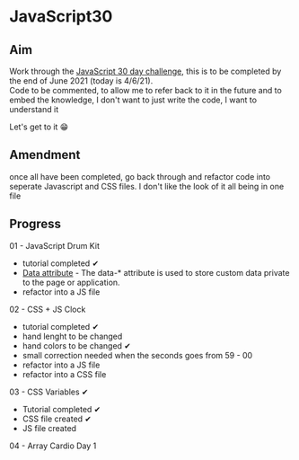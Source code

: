 # JavaScript30  

## Aim  
Work through the [JavaScript 30 day challenge](https://javascript30.com/), this is to be completed by the end of June 2021 (today is 4/6/21).  
Code to be commented, to allow me to refer back to it in the future and to embed the knowledge, I don't want to just write the code, I want to understand it  

Let's get to it 😁  

## Amendment  
once all have been completed, go back through and refactor code into seperate Javascript and CSS files. I don't like the look of it all being in one file

## Progress  

01 - JavaScript Drum Kit   

- tutorial completed ✔
- [Data attribute](https://www.w3schools.com/tags/att_data-.asp) - The data-* attribute is used to store custom data private to the page or application. 
- refactor into a JS file


02 - CSS + JS Clock   

- tutorial completed ✔  
- hand lenght to be changed  
- hand colors to be changed ✔  
- small correction needed when the seconds goes from 59 - 00 
- refactor into a JS file
- refactor into a CSS file 

03 - CSS Variables ✔  

- Tutorial completed ✔  
- CSS file created ✔  
- JS file created  

04 - Array Cardio Day 1  
